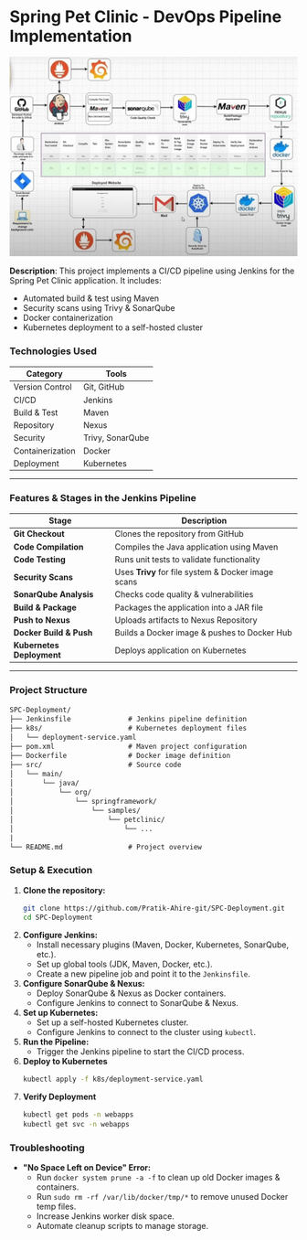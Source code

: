 # Spring Pet Clinic - DevOps Pipeline Implementation
![Alt Text](ProjectData/OverView.jpg)


**Description**:
This project implements a CI/CD pipeline using Jenkins for the Spring Pet Clinic application. It includes:

* Automated build & test using Maven
* Security scans using Trivy & SonarQube
* Docker containerization
* Kubernetes deployment to a self-hosted cluster


### **Technologies Used**
| Category | Tools |
|----------|----------------|
| Version Control | Git, GitHub |
| CI/CD | Jenkins|
| Build & Test | Maven |
| Repository | Nexus|
| Security | Trivy, SonarQube |
| Containerization | Docker |
| Deployment | Kubernetes |

---
### **Features & Stages in the Jenkins Pipeline**
| Stage | Description |
|-------------------|--------------------------------------------------|
| **Git Checkout** | Clones the repository from GitHub |
| **Code Compilation** | Compiles the Java application using Maven |
| **Code Testing** | Runs unit tests to validate functionality |
| **Security Scans** | Uses **Trivy** for file system & Docker image scans |
| **SonarQube Analysis** | Checks code quality & vulnerabilities |
| **Build & Package** | Packages the application into a JAR file |
| **Push to Nexus** | Uploads artifacts to Nexus Repository |
| **Docker Build & Push** | Builds a Docker image & pushes to Docker Hub |
| **Kubernetes Deployment** | Deploys application on Kubernetes |

---

### **Project Structure**
```
SPC-Deployment/
├── Jenkinsfile              # Jenkins pipeline definition
├── k8s/                     # Kubernetes deployment files
│   └── deployment-service.yaml
├── pom.xml                  # Maven project configuration
├── Dockerfile               # Docker image definition
├── src/                     # Source code
│   └── main/
│       └── java/
│           └── org/
│               └── springframework/
│                   └── samples/
│                       └── petclinic/
│                           └── ...
|
└── README.md                # Project overview
```

### **Setup & Execution**
1.  **Clone the repository:**
    ```bash
    git clone https://github.com/Pratik-Ahire-git/SPC-Deployment.git
    cd SPC-Deployment
    ```
2.  **Configure Jenkins:**
    *   Install necessary plugins (Maven, Docker, Kubernetes, SonarQube, etc.).
    *   Set up global tools (JDK, Maven, Docker, etc.).
    *   Create a new pipeline job and point it to the `Jenkinsfile`.
3.  **Configure SonarQube & Nexus:**
    *   Deploy SonarQube & Nexus as Docker containers.
    *   Configure Jenkins to connect to SonarQube & Nexus.
4.  **Set up Kubernetes:**
    *   Set up a self-hosted Kubernetes cluster.
    *   Configure Jenkins to connect to the cluster using `kubectl`.
5.  **Run the Pipeline:**
    *   Trigger the Jenkins pipeline to start the CI/CD process.
6. **Deploy to Kubernetes**
    ```bash
    kubectl apply -f k8s/deployment-service.yaml
    ```
7. **Verify Deployment**
    ```bash
    kubectl get pods -n webapps
    kubectl get svc -n webapps
    ```


### **Troubleshooting**
*   **"No Space Left on Device" Error:**
    *   Run `docker system prune -a -f` to clean up old Docker images & containers.
    *   Run `sudo rm -rf /var/lib/docker/tmp/*` to remove unused Docker temp files.
    *   Increase Jenkins worker disk space.
    *   Automate cleanup scripts to manage storage.
